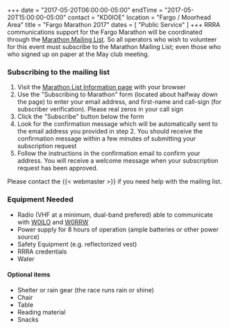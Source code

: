 +++
date = "2017-05-20T06:00:00-05:00"
endTime = "2017-05-20T15:00:00-05:00"
contact = "KD0IOE"
location = "Fargo / Moorhead Area"
title = "Fargo Marathon 2017"
dates = [ "Public Service" ]
+++
RRRA communications support for the Fargo Marathon will be coordinated through
the
[Marathon Mailing List](https://lists.rrra.org/mailman/listinfo/marathon).
So all operators who wish to volunteer for this event must subscribe to the
Marathon Mailing List; even those who who signed up on paper at the May club
meeting.

### Subscribing to the mailing list

1. Visit the
[Marathon List Information
page](https://lists.rrra.org/mailman/listinfo/marathon)
 with your
browser
1. Use the "Subscribing to Marathon" form (located about halfway down
the page) to enter your email address, and first-name and call-sign
(for subscriber verification). Please real zeros in your call sign
1. Click the "Subscribe" button below the form
1. Look for the confirmation message which will be automatically sent
to the email address you provided in step 2. You should receive the
confirmation message within a few minutes of submitting your
subscription request
1. Follow the instructions in the confirmation email to confirm your
address. You will receive a welcome message when your subscription
request has been approved.

Please contact the {{< webmaster >}} if you need help with the mailing
list.

### Equipment Needed

* Radio (VHF at a minimum, dual-band prefered) able to communicate with [W0ILO](/radios/) and [W0RRW](/radios/red-river-valley-repeaters/)
* Power supply for 8 hours of operation (ample batteries or other power source)
* Safety Equipment (e.g. reflectorized vest)
* RRRA credentials
* Water

#### Optional items
* Shelter or rain gear (the race runs rain or shine)
* Chair
* Table
* Reading material
* Snacks
